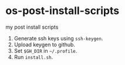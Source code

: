 # os-post-install-scripts
my post install scripts

1. Generate ssh keys using `ssh-keygen`.
1. Upload keygen to github.
1. Set `$GH_DIR` in `~/.profile`.
1. Run `install.sh`.

